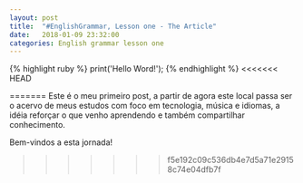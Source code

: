 ```yaml
---
layout: post
title:  "#EnglishGrammar, Lesson one - The Article"
date:   2018-01-09 23:32:00
categories: English grammar lesson one
---
```


 
{% highlight ruby %}
print('Hello Word!');
{% endhighlight %}
<<<<<<< HEAD
 
=======
Este é o meu primeiro post, a partir de agora este local passa ser o acervo de meus estudos com foco em tecnologia, música e idiomas, a idéia reforçar o que venho aprendendo e também compartilhar conhecimento. 

Bem-vindos a esta jornada!
>>>>>>> f5e192c09c536db4e7d5a71e29158c74e04dfb7f
 